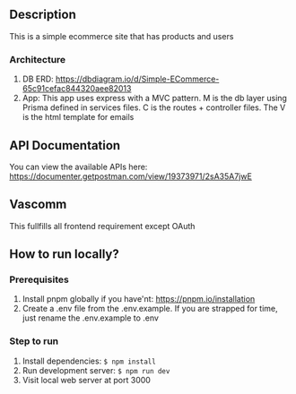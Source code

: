 ## Description

This is a simple ecommerce site that has products and users

### Architecture

1. DB ERD: https://dbdiagram.io/d/Simple-ECommerce-65c91cefac844320aee82013
2. App: This app uses express with a MVC pattern. M is the db layer using Prisma defined in services files. C is the routes + controller files. The V is the html template for emails

## API Documentation

You can view the available APIs here: https://documenter.getpostman.com/view/19373971/2sA35A7jwE

## Vascomm

This fullfills all frontend requirement except OAuth

## How to run locally?

### Prerequisites

1. Install pnpm globally if you have'nt: https://pnpm.io/installation
2. Create a .env file from the .env.example. If you are strapped for time, just rename the .env.example to .env

### Step to run

1. Install dependencies: `$ npm install`
2. Run development server: `$ npm run dev`
3. Visit local web server at port 3000
